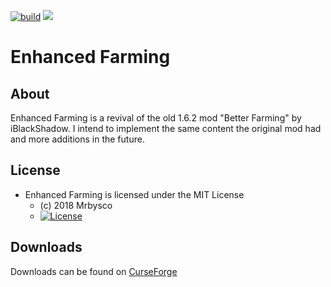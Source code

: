 [![build](https://github.com/Mrbysco/Enhanced-Farming/actions/workflows/build.yml/badge.svg)](https://github.com/Mrbysco/Enhanced-Farming/actions/workflows/build.yml) [![](http://cf.way2muchnoise.eu/versions/285105_latest.svg)](https://minecraft.curseforge.com/projects/jei)

# Enhanced Farming #

## About ##
Enhanced Farming is a revival of the old 1.6.2 mod "Better Farming" by iBlackShadow. I intend to implement the same content the original mod had and more additions in the future.

## License ##
* Enhanced Farming is licensed under the MIT License
  - (c) 2018 Mrbysco
  - [![License](https://img.shields.io/badge/License-MIT-red.svg?style=flat)](http://opensource.org/licenses/MIT)
  
## Downloads ##
Downloads can be found on [CurseForge](https://www.curseforge.com/minecraft/mc-mods/enhanced-farming)
